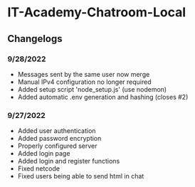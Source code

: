 # IT-Academy-Chatroom-Local

## Changelogs

### 9/28/2022
+ Messages sent by the same user now merge 
+ Manual IPv4 configuration no longer required
+ Added setup script 'node_setup.js' (use nodemon)
+ Added automatic .env generation and hashing (closes #2)

### 9/27/2022
+ Added user authentication
+ Added password encryption
+ Properly configured server
+ Added login page
+ Added login and register functions
+ Fixed netcode 
+ Fixed users being able to send html in chat
